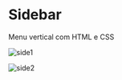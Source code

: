 # Sidebar
Menu vertical com HTML e CSS 

![side1](https://user-images.githubusercontent.com/60434681/80609362-5cd72400-8a0e-11ea-9195-d02961308a6b.png)


![side2](https://user-images.githubusercontent.com/60434681/80609375-606aab00-8a0e-11ea-8b46-19615c269057.png)

